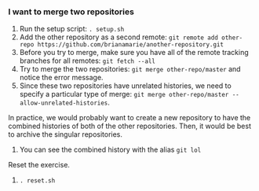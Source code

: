 ### I want to merge two repositories

1. Run the setup script: `. setup.sh`
1. Add the other repository as a second remote: `git remote add other-repo https://github.com/brianamarie/another-repository.git`
1. Before you try to merge, make sure you have all of the remote tracking branches for all remotes: `git fetch --all`
1. Try to merge the two repositories: `git merge other-repo/master` and notice the error message.
1. Since these two repositories have unrelated histories, we need to specify a particular type of merge: `git merge other-repo/master --allow-unrelated-histories`.

In practice, we would probably want to create a new repository to have the combined histories of both of the other repositories. Then, it would be best to archive the singular repositories.

1. You can see the combined history with the alias `git lol`

Reset the exercise.

1. `. reset.sh`
